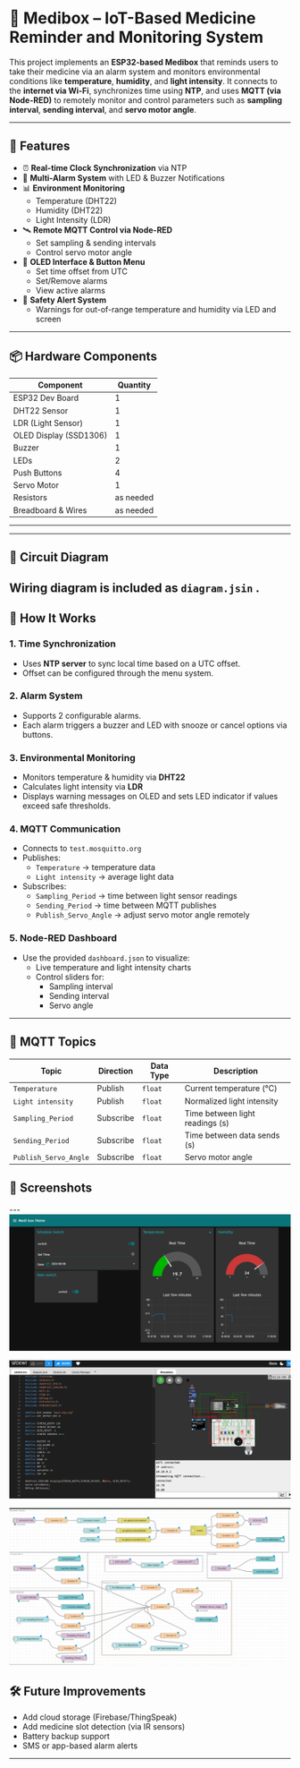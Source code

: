 # 💊 Medibox – IoT-Based Medicine Reminder and Monitoring System

This project implements an **ESP32-based Medibox** that reminds users to take their medicine via an alarm system and monitors environmental conditions like **temperature**, **humidity**, and **light intensity**. It connects to the **internet via Wi-Fi**, synchronizes time using **NTP**, and uses **MQTT (via Node-RED)** to remotely monitor and control parameters such as **sampling interval**, **sending interval**, and **servo motor angle**.

---

## 🚀 Features

- ⏰ **Real-time Clock Synchronization** via NTP
- 🔔 **Multi-Alarm System** with LED & Buzzer Notifications
- 📊 **Environment Monitoring**
  - Temperature (DHT22)
  - Humidity (DHT22)
  - Light Intensity (LDR)
- 🛰️ **Remote MQTT Control via Node-RED**
  - Set sampling & sending intervals
  - Control servo motor angle
- 🧠 **OLED Interface & Button Menu**
  - Set time offset from UTC
  - Set/Remove alarms
  - View active alarms
- 🧪 **Safety Alert System**
  - Warnings for out-of-range temperature and humidity via LED and screen

---

## 📦 Hardware Components

| Component        | Quantity |
|------------------|----------|
| ESP32 Dev Board   | 1        |
| DHT22 Sensor      | 1        |
| LDR (Light Sensor)| 1        |
| OLED Display (SSD1306) | 1  |
| Buzzer            | 1        |
| LEDs              | 2        |
| Push Buttons      | 4        |
| Servo Motor       | 1        |
| Resistors         | as needed|
| Breadboard & Wires| as needed|

---
---

## 🔌 Circuit Diagram

Wiring diagram is included as `diagram.jsin` .
---

## 🧠 How It Works

### 1. Time Synchronization
- Uses **NTP server** to sync local time based on a UTC offset.
- Offset can be configured through the menu system.


### 2. Alarm System
- Supports 2 configurable alarms.
- Each alarm triggers a buzzer and LED with snooze or cancel options via buttons.

### 3. Environmental Monitoring
- Monitors temperature & humidity via **DHT22**
- Calculates light intensity via **LDR**
- Displays warning messages on OLED and sets LED indicator if values exceed safe thresholds.

### 4. MQTT Communication
- Connects to `test.mosquitto.org`
- Publishes:
  - `Temperature` → temperature data
  - `Light intensity` → average light data
- Subscribes:
  - `Sampling_Period` → time between light sensor readings
  - `Sending_Period` → time between MQTT publishes
  - `Publish_Servo_Angle` → adjust servo motor angle remotely

### 5. Node-RED Dashboard
- Use the provided `dashboard.json` to visualize:
  - Live temperature and light intensity charts
  - Control sliders for:
    - Sampling interval
    - Sending interval
    - Servo angle

---

## 📲 MQTT Topics

| Topic               | Direction | Data Type | Description                     |
|---------------------|-----------|-----------|---------------------------------|
| `Temperature`       | Publish   | `float`   | Current temperature (°C)       |
| `Light intensity`   | Publish   | `float`   | Normalized light intensity     |
| `Sampling_Period` | Subscribe | `float`   | Time between light readings (s)|
| `Sending_Period`  | Subscribe | `float`   | Time between data sends (s)    |
| `Publish_Servo_Angle`| Subscribe| `float`   | Servo motor angle              |


## 🧪 Screenshots


---![Dashboard.png](https://github.com/Shanmathu21/Medi_Box-Smart-IoT-Medication-Monitoring/blob/main/Images/Dashboard.png)

![Wowki.png](https://github.com/Shanmathu21/Medi_Box-Smart-IoT-Medication-Monitoring/blob/main/Images/Wowki.png)

![NodeRed.png](https://github.com/Shanmathu21/Medi_Box-Smart-IoT-Medication-Monitoring/blob/main/Images/NodeRed.png)
## 🛠️ Future Improvements

- Add cloud storage (Firebase/ThingSpeak)
- Add medicine slot detection (via IR sensors)
- Battery backup support
- SMS or app-based alarm alerts

---
